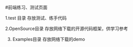 #前端练习、测试页面

1.test 目录
   存放测试、练手代码

2.OpenSource目录
 存放网络下载的开源代码框架，供学习参考
 
3. Examples目录
存放网络下载的demo 